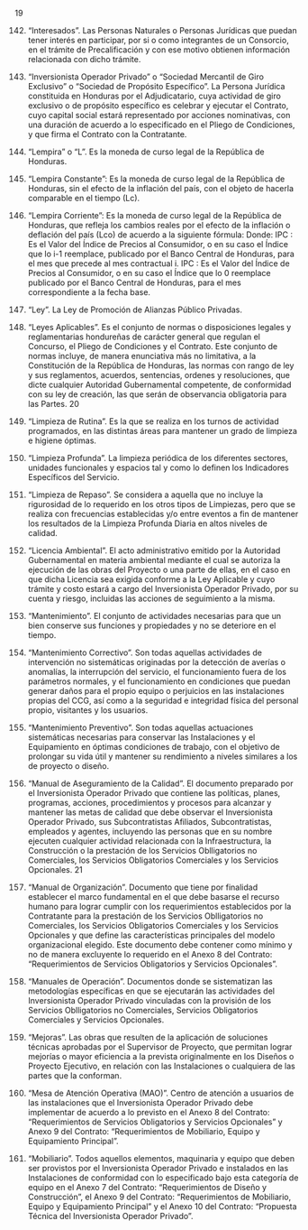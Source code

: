 19

142. “Interesados”. Las Personas Naturales o Personas Jurídicas que puedan tener
interés en participar, por si o como integrantes de un Consorcio, en el trámite de
Precalificación y con ese motivo obtienen información relacionada con dicho trámite.
143. “Inversionista Operador Privado” o “Sociedad Mercantil de Giro Exclusivo” o
“Sociedad de Propósito Específico”. La Persona Jurídica constituida en Honduras por
el Adjudicatario, cuya actividad de giro exclusivo o de propósito específico es celebrar y
ejecutar el Contrato, cuyo capital social estará representado por acciones nominativas,
con una duración de acuerdo a lo especificado en el Pliego de Condiciones, y que firma
el Contrato con la Contratante.
144. “Lempira” o “L”. Es la moneda de curso legal de la República de Honduras.
145. “Lempira Constante”: Es la moneda de curso legal de la República de Honduras,
sin el efecto de la inflación del país, con el objeto de hacerla comparable en el tiempo
(Lc).
146. “Lempira Corriente”: Es la moneda de curso legal de la República de Honduras, que
refleja los cambios reales por el efecto de la inflación o deflación del país (Lco) de acuerdo a la
siguiente fórmula:
Donde:
IPC : Es el Valor del Índice de Precios al Consumidor, o en su caso el Índice que lo
i-1
reemplace, publicado por el Banco Central de Honduras, para el mes que precede al
mes contractual i.
IPC : Es el Valor del Índice de Precios al Consumidor, o en su caso el Índice que lo
0
reemplace publicado por el Banco Central de Honduras, para el mes
correspondiente a la fecha base.
147. “Ley”. La Ley de Promoción de Alianzas Público Privadas.
148. “Leyes Aplicables”. Es el conjunto de normas o disposiciones legales y
reglamentarias hondureñas de carácter general que regulan el Concurso, el Pliego de
Condiciones y el Contrato. Este conjunto de normas incluye, de manera enunciativa
más no limitativa, a la Constitución de la República de Honduras, las normas con rango
de ley y sus reglamentos, acuerdos, sentencias, ordenes y resoluciones, que dicte
cualquier Autoridad Gubernamental competente, de conformidad con su ley de
creación, las que serán de observancia obligatoria para las Partes.
20

149. “Limpieza de Rutina”. Es la que se realiza en los turnos de actividad programados,
en las distintas áreas para mantener un grado de limpieza e higiene óptimas.
150. “Limpieza Profunda”. La limpieza periódica de los diferentes sectores, unidades
funcionales y espacios tal y como lo definen los Indicadores Específicos del Servicio.
151. “Limpieza de Repaso”. Se considera a aquella que no incluye la rigurosidad de lo
requerido en los otros tipos de Limpiezas, pero que se realiza con frecuencias
establecidas y/o entre eventos a fin de mantener los resultados de la Limpieza Profunda
Diaria en altos niveles de calidad.
152. “Licencia Ambiental”. El acto administrativo emitido por la Autoridad
Gubernamental en materia ambiental mediante el cual se autoriza la ejecución de las
obras del Proyecto o una parte de ellas, en el caso en que dicha Licencia sea exigida
conforme a la Ley Aplicable y cuyo trámite y costo estará a cargo del Inversionista
Operador Privado, por su cuenta y riesgo, incluidas las acciones de seguimiento a la
misma.
153. “Mantenimiento”. El conjunto de actividades necesarias para que un bien conserve
sus funciones y propiedades y no se deteriore en el tiempo.
154. “Mantenimiento Correctivo”. Son todas aquellas actividades de intervención no
sistemáticas originadas por la detección de averías o anomalías, la interrupción del
servicio, el funcionamiento fuera de los parámetros normales, y el funcionamiento en
condiciones que puedan generar daños para el propio equipo o perjuicios en las
instalaciones propias del CCG, así como a la seguridad e integridad física del personal
propio, visitantes y los usuarios.
155. “Mantenimiento Preventivo”. Son todas aquellas actuaciones sistemáticas
necesarias para conservar las Instalaciones y el Equipamiento en óptimas condiciones
de trabajo, con el objetivo de prolongar su vida útil y mantener su rendimiento a niveles
similares a los de proyecto o diseño.
156. “Manual de Aseguramiento de la Calidad”. El documento preparado por el
Inversionista Operador Privado que contiene las políticas, planes, programas, acciones,
procedimientos y procesos para alcanzar y mantener las metas de calidad que debe
observar el Inversionista Operador Privado, sus Subcontratistas Afiliados,
Subcontratistas, empleados y agentes, incluyendo las personas que en su nombre
ejecuten cualquier actividad relacionada con la Infraestructura, la Construcción o la
prestación de los Servicios Oblligatorios no Comerciales, los Servicios Obligatorios
Comerciales y los Servicios Opcionales.
21

157. “Manual de Organización”. Documento que tiene por finalidad establecer el marco
fundamental en el que debe basarse el recurso humano para lograr cumplir con los
requerimientos establecidos por la Contratante para la prestación de los Servicios
Oblligatorios no Comerciales, los Servicios Obligatorios Comerciales y los Servicios
Opcionales y que define las características principales del modelo organizacional
elegido. Este documento debe contener como mínimo y no de manera excluyente lo
requerido en el Anexo 8 del Contrato: “Requerimientos de Servicios Obligatorios y
Servicios Opcionales”.
158. “Manuales de Operación”. Documentos donde se sistematizan las metodologías
específicas en que se ejecutarán las actividades del Inversionista Operador Privado
vinculadas con la provisión de los Servicios Oblligatorios no Comerciales, Servicios
Obligatorios Comerciales y Servicios Opcionales.
159. “Mejoras”. Las obras que resulten de la aplicación de soluciones técnicas
aprobadas por el Supervisor de Proyecto, que permitan lograr mejorías o mayor
eficiencia a la prevista originalmente en los Diseños o Proyecto Ejecutivo, en relación
con las Instalaciones o cualquiera de las partes que la conforman.
160. “Mesa de Atención Operativa (MAO)”. Centro de atención a usuarios de las
instalaciones que el Inversionista Operador Privado debe implementar de acuerdo a lo
previsto en el Anexo 8 del Contrato: “Requerimientos de Servicios Obligatorios y
Servicios Opcionales” y Anexo 9 del Contrato: “Requerimientos de Mobiliario,
Equipo y Equipamiento Principal”.
161. “Mobiliario”. Todos aquellos elementos, maquinaria y equipo que deben ser
provistos por el Inversionista Operador Privado e instalados en las Instalaciones de
conformidad con lo especificado bajo esta categoría de equipo en el Anexo 7 del
Contrato: “Requerimientos de Diseño y Construcción”, el Anexo 9 del Contrato:
“Requerimientos de Mobiliario, Equipo y Equipamiento Principal” y el Anexo 10
del Contrato: “Propuesta Técnica del Inversionista Operador Privado”.

